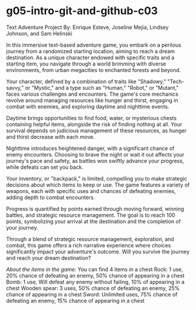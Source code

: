 # g05-intro-git-and-github-c03

Text Adventure Project
By: Enrique Esteve, Joseline Mejia, Lindsey Johnson, and Sam Helinski 

In this immersive text-based adventure game, you embark on a perilous journey from a randomized starting location, aiming to reach a dream destination. As a unique character endowed with specific traits and a starting item, you navigate through a world brimming with diverse environments, from urban megacities to enchanted forests and beyond.

Your character, defined by a combination of traits like "Shadowy," "Tech-savvy," or "Mystic," and a type such as "Human," "Robot," or "Mutant," faces various challenges and encounters. The game's core mechanics revolve around managing resources like hunger and thirst, engaging in combat with enemies, and exploring daytime and nighttime events.

Daytime brings opportunities to find food, water, or mysterious chests containing helpful items, alongside the risk of finding nothing at all. Your survival depends on judicious management of these resources, as hunger and thirst decrease with each move.

Nighttime introduces heightened danger, with a significant chance of enemy encounters. Choosing to brave the night or wait it out affects your journey's pace and safety, as battles won swiftly advance your progress, while defeats can set you back.

Your inventory, or "backpack," is limited, compelling you to make strategic decisions about which items to keep or use. The game features a variety of weapons, each with specific uses and chances of defeating enemies, adding depth to combat encounters.

Progress is quantified by points earned through moving forward, winning battles, and strategic resource management. The goal is to reach 100 points, symbolizing your arrival at the destination and the completion of your journey.

Through a blend of strategic resource management, exploration, and combat, this game offers a rich narrative experience where choices significantly impact your adventure's outcome. Will you survive the journey and reach your dream destination?
    
_*About the items in the game*_:
You can find 4 items in a chest
Rock:
1 use, 20% chance of defeating an enemy, 50% chance of appearing in a chest
Bomb:
1 use, Will defeat any enemy without failing, 10% of appearing in a chest
Wooden spear:
3 uses, 50% chance of defeating an enemy, 25% chance of appearing in a chest
Sword:
Unlimited uses, 75% chance of defeating an enemy, 15% chance of appearing in a chest
